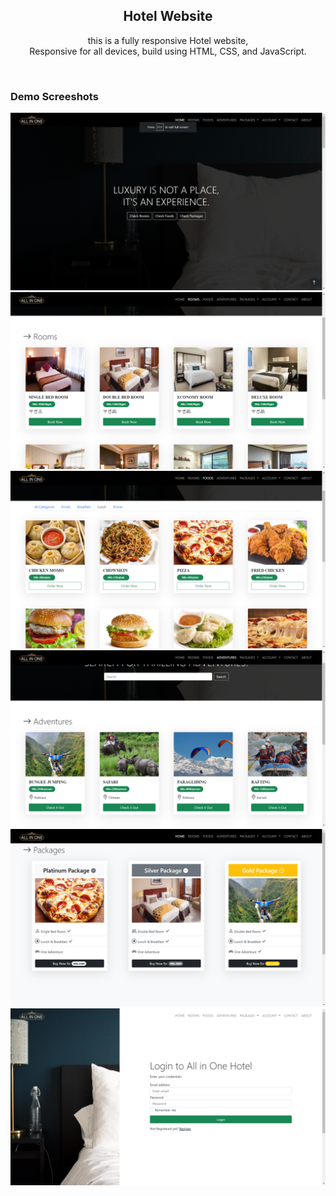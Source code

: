 <div align="center">
  

  <h2 align="center">Hotel Website</h2>

  this is a fully responsive Hotel website, <br />Responsive for all devices, build using HTML, CSS, and JavaScript.


</div>

<br />

### Demo Screeshots

![preview img](/preview1.png)
![preview img](/preview2.png)
![preview img](/preview3.png)
![preview img](/preview4.png)
![preview img](/preview5.png)
![preview img](/preview6.png)